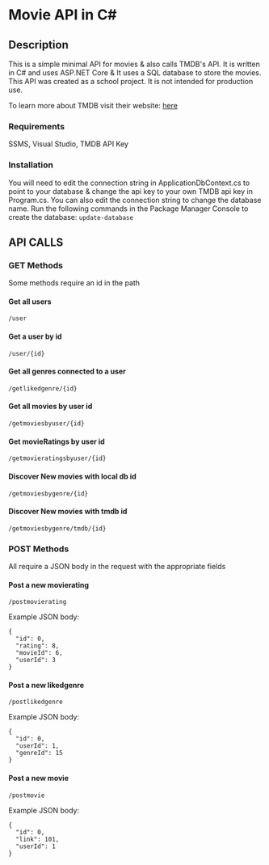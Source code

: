 # Movie API in C#
## Description
This is a simple minimal API for movies & also calls TMDB's API. It is written in C# and uses ASP.NET Core & It uses a SQL database to store the movies. 
This API was created as a school project. It is not intended for production use.

To learn more about TMDB visit their website: <a href="https://www.themoviedb.org/">here</a>

### Requirements
SSMS, Visual Studio, TMDB API Key

### Installation
You will need to edit the connection string in ApplicationDbContext.cs to point to your database & change the api key to your own TMDB api key in Program.cs.
You can also edit the connection string to change the database name.
Run the following commands in the Package Manager Console to create the database:
``update-database``

## API CALLS
### GET Methods
Some methods require an id in the path

#### Get all users
``/user``
#### Get a user by id
``/user/{id}``
#### Get all genres connected to a user
``/getlikedgenre/{id}``
#### Get all movies by user id
``/getmoviesbyuser/{id}``
#### Get movieRatings by user id
``/getmovieratingsbyuser/{id}``
#### Discover New movies with local db id
``/getmoviesbygenre/{id}``
#### Discover New movies with tmdb id
``/getmoviesbygenre/tmdb/{id}``

### POST Methods
All require a JSON body in the request with the appropriate fields

#### Post a new movierating
``/postmovierating``

Example JSON body:
```
{
  "id": 0,
  "rating": 8,
  "movieId": 6,
  "userId": 3
}
```
#### Post a new likedgenre
``/postlikedgenre``

Example JSON body:
```
{
  "id": 0,
  "userId": 1,
  "genreId": 15
}
```
#### Post a new movie
``/postmovie``

Example JSON body:
```
{
  "id": 0,
  "link": 101,
  "userId": 1
}
```